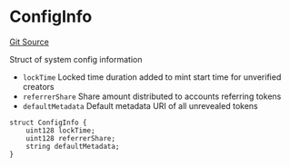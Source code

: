 # ConfigInfo
[Git Source](https://github.com/fxhash/fxhash-evm-contracts/blob/686a75b6e028ec629d05b5b60596a8ee209b77b5/src/lib/Structs.sol)

Struct of system config information
- `lockTime` Locked time duration added to mint start time for unverified creators
- `referrerShare` Share amount distributed to accounts referring tokens
- `defaultMetadata` Default metadata URI of all unrevealed tokens


```solidity
struct ConfigInfo {
    uint128 lockTime;
    uint128 referrerShare;
    string defaultMetadata;
}
```

